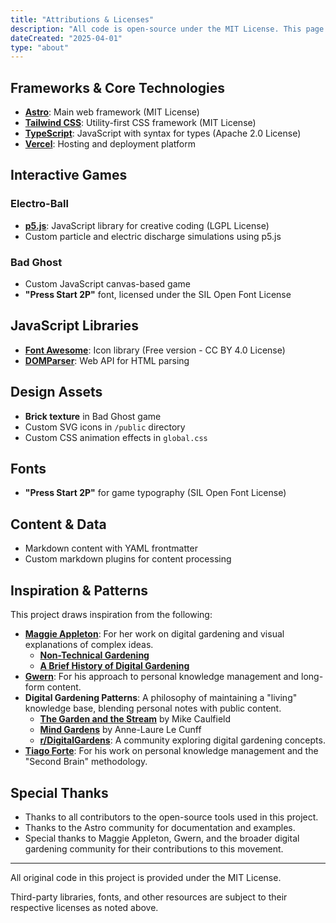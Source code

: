 ```yaml
---
title: "Attributions & Licenses"
description: "All code is open-source under the MIT License. This page lists all third-party libraries, frameworks, fonts, and other resources used in this project."
dateCreated: "2025-04-01"
type: "about"
---
```


## Frameworks & Core Technologies

- **[Astro](https://astro.build/)**: Main web framework (MIT License)
- **[Tailwind CSS](https://tailwindcss.com/)**: Utility-first CSS framework (MIT License)
- **[TypeScript](https://www.typescriptlang.org/)**: JavaScript with syntax for types (Apache 2.0 License)
- **[Vercel](https://vercel.com/)**: Hosting and deployment platform

## Interactive Games

### Electro-Ball
- **[p5.js](https://p5js.org/)**: JavaScript library for creative coding (LGPL License)
- Custom particle and electric discharge simulations using p5.js

### Bad Ghost
- Custom JavaScript canvas-based game
- **"Press Start 2P"** font, licensed under the SIL Open Font License

## JavaScript Libraries

- **[Font Awesome](https://fontawesome.com/)**: Icon library (Free version - CC BY 4.0 License)
- **[DOMParser](https://developer.mozilla.org/en-US/docs/Web/API/DOMParser)**: Web API for HTML parsing

## Design Assets

- **Brick texture** in Bad Ghost game
- Custom SVG icons in `/public` directory
- Custom CSS animation effects in `global.css`

## Fonts

- **"Press Start 2P"** for game typography (SIL Open Font License)

## Content & Data

- Markdown content with YAML frontmatter
- Custom markdown plugins for content processing

## Inspiration & Patterns

This project draws inspiration from the following:

- **[Maggie Appleton](https://maggieappleton.com/)**: For her work on digital gardening and visual explanations of complex ideas.
  - **[Non-Technical Gardening](https://maggieappleton.com/nontechnical-gardening)**
  - **[A Brief History of Digital Gardening](https://maggieappleton.com/garden-history)**
- **[Gwern](https://www.gwern.net/)**: For his approach to personal knowledge management and long-form content.
- **Digital Gardening Patterns**: A philosophy of maintaining a "living" knowledge base, blending personal notes with public content.
  - **[The Garden and the Stream](https://hapgood.us/2015/10/17/the-garden-and-the-stream-a-technopastoral/)** by Mike Caulfield
  - **[Mind Gardens](https://nesslabs.com/mind-garden)** by Anne-Laure Le Cunff
  - **[r/DigitalGardens](https://www.reddit.com/r/DigitalGardens/)**: A community exploring digital gardening concepts.
- **[Tiago Forte](https://www.youtube.com/@TiagoForte)**: For his work on personal knowledge management and the "Second Brain" methodology.

## Special Thanks

- Thanks to all contributors to the open-source tools used in this project.
- Thanks to the Astro community for documentation and examples.
- Special thanks to Maggie Appleton, Gwern, and the broader digital gardening community for their contributions to this movement.

---

All original code in this project is provided under the MIT License.

Third-party libraries, fonts, and other resources are subject to their respective licenses as noted above.